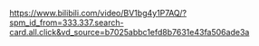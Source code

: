 https://www.bilibili.com/video/BV1bg4y1P7AQ/?spm_id_from=333.337.search-card.all.click&vd_source=b7025abbc1efd8b7631e43fa506ade3a

